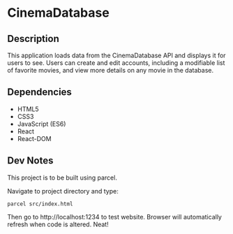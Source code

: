 # CinemaDatabase

## Description 

This application loads data from the CinemaDatabase API and displays it for users to see. Users can create and edit accounts, including a modifiable list of favorite movies, and view more details on any movie in the database.

## Dependencies

- HTML5
- CSS3
- JavaScript (ES6)
- React
- React-DOM

## Dev Notes

This project is to be built using parcel.

Navigate to project directory and type:

`parcel src/index.html`

Then go to http://localhost:1234 to test website. Browser will automatically refresh when code is altered. Neat!
